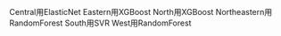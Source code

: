 Central用ElasticNet
Eastern用XGBoost
North用XGBoost
Northeastern用RandomForest
South用SVR
West用RandomForest